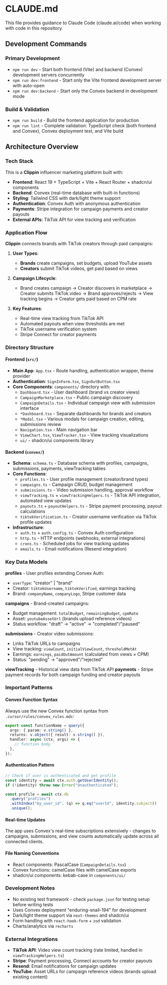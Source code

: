 # CLAUDE.md

This file provides guidance to Claude Code (claude.ai/code) when working with code in this repository.

## Development Commands

### Primary Development
- `npm run dev` - Start both frontend (Vite) and backend (Convex) development servers concurrently
- `npm run dev:frontend` - Start only the Vite frontend development server with auto-open
- `npm run dev:backend` - Start only the Convex backend in development mode

### Build & Validation  
- `npm run build` - Build the frontend application for production
- `npm run lint` - Complete validation: TypeScript check (both frontend and Convex), Convex deployment test, and Vite build

## Architecture Overview

### Tech Stack
This is a **Clippin** influencer marketing platform built with:
- **Frontend**: React 19 + TypeScript + Vite + React Router + shadcn/ui components
- **Backend**: Convex (real-time database with built-in functions)
- **Styling**: Tailwind CSS with dark/light theme support
- **Authentication**: Convex Auth with anonymous authentication
- **Payments**: Stripe integration for campaign payments and creator payouts
- **External APIs**: TikTok API for view tracking and verification

### Application Flow
**Clippin** connects brands with TikTok creators through paid campaigns:

1. **User Types**: 
   - **Brands** create campaigns, set budgets, upload YouTube assets
   - **Creators** submit TikTok videos, get paid based on views

2. **Campaign Lifecycle**:
   - Brand creates campaign → Creator discovers in marketplace → Creator submits TikTok video → Brand approves/rejects → View tracking begins → Creator gets paid based on CPM rate

3. **Key Features**:
   - Real-time view tracking from TikTok API
   - Automated payouts when view thresholds are met
   - TikTok username verification system
   - Stripe Connect for creator payments

### Directory Structure

#### Frontend (`src/`)
- **Main App**: `App.tsx` - Route handling, authentication wrapper, theme provider
- **Authentication**: `SignInForm.tsx`, `SignOutButton.tsx` 
- **Core Components**: `components/` directory with:
  - `Dashboard.tsx` - User dashboard (brand vs creator views)
  - `CampaignMarketplace.tsx` - Public campaign discovery
  - `CampaignDetails.tsx` - Individual campaign view with submission interface
  - `*Dashboard.tsx` - Separate dashboards for brands and creators
  - `*Modal.tsx` - Various modals for campaign creation, editing, submissions review
  - `Navigation.tsx` - Main navigation bar
  - `ViewChart.tsx`, `ViewTracker.tsx` - View tracking visualizations
  - `ui/` - shadcn/ui components library

#### Backend (`convex/`)
- **Schema**: `schema.ts` - Database schema with profiles, campaigns, submissions, payments, viewTracking tables
- **Core Functions**:
  - `profiles.ts` - User profile management (creator/brand types)
  - `campaigns.ts` - Campaign CRUD, budget management
  - `submissions.ts` - Video submission handling, approval workflow
  - `viewTracking.ts` + `viewTrackingHelpers.ts` - TikTok API integration, automated view updates
  - `payouts.ts` + `payoutHelpers.ts` - Stripe payment processing, payout calculations
  - `tiktokVerification.ts` - Creator username verification via TikTok profile updates
- **Infrastructure**: 
  - `auth.ts` + `auth.config.ts` - Convex Auth configuration
  - `http.ts` - HTTP endpoints (webhooks, external integrations)
  - `crons.ts` - Scheduled jobs for view tracking updates
  - `emails.ts` - Email notifications (Resend integration)

### Key Data Models

**profiles** - User profiles extending Convex Auth:
- `userType`: "creator" | "brand" 
- Creator: `tiktokUsername`, `tiktokVerified`, earnings tracking
- Brand: `companyName`, `companyLogo`, Stripe customer data

**campaigns** - Brand-created campaigns:
- Budget management: `totalBudget`, `remainingBudget`, `cpmRate`
- Asset: `youtubeAssetUrl` (brands upload reference videos)
- Status workflow: "draft" → "active" → "completed"/"paused"

**submissions** - Creator video submissions:
- Links TikTok URLs to campaigns
- View tracking: `viewCount`, `initialViewCount`, `thresholdMetAt`
- Earnings: `earnings`, `paidOutAmount` (calculated from views × CPM)
- Status: "pending" → "approved"/"rejected"

**viewTracking** - Historical view data from TikTok API
**payments** - Stripe payment records for both campaign funding and creator payouts

### Important Patterns

#### Convex Function Syntax
Always use the new Convex function syntax from `.cursor/rules/convex_rules.mdc`:
```typescript
export const functionName = query({
  args: { param: v.string() },
  returns: v.object({ result: v.string() }),
  handler: async (ctx, args) => {
    // function body
  },
});
```

#### Authentication Pattern
```typescript
// Check if user is authenticated and get profile
const identity = await ctx.auth.getUserIdentity();
if (!identity) throw new Error("Unauthenticated");

const profile = await ctx.db
  .query("profiles")
  .withIndex("by_user_id", (q) => q.eq("userId", identity.subject))
  .unique();
```

#### Real-time Updates
The app uses Convex's real-time subscriptions extensively - changes to campaigns, submissions, and view counts automatically update across all connected clients.

#### File Naming Conventions
- React components: PascalCase (`CampaignDetails.tsx`)
- Convex functions: camelCase files with camelCase exports
- shadcn/ui components: kebab-case in `components/ui/`

### Development Notes
- No existing test framework - check `package.json` for testing setup before writing tests
- Uses Convex deployment "enduring-snail-194" for development
- Dark/light theme support via `next-themes` and shadcn/ui
- Form handling with `react-hook-form` + `zod` validation
- Charts/analytics via `recharts`

### External Integrations
- **TikTok API**: Video view count tracking (rate limited, handled in `viewTrackingHelpers.ts`)
- **Stripe**: Payment processing, Connect accounts for creator payouts
- **Resend**: Email notifications for campaign updates
- **YouTube**: Asset URLs for campaign reference videos (brands upload existing content)